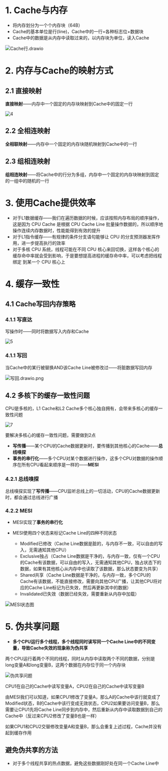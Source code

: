 # 1. Cache与内存

* 将内存划分为一个个内存块（64B）
* Cache的基本单位是行(line)，Cache中的一行=各种标志位+数据块
* Cache中的数据是从内存中读取过来的，以内存块为单位，读入Cache

![Cache行.drawio](p/Cache行.drawio.png)



# 2. 内存与Cache的映射方式

## 2.1 直接映射

**直接映射**——内存中一个固定的内存块映射到Cache中的固定一行

![4](p/4.png)

## 2.2 全相连映射

**全相联映射**——内存中一个固定的内存块随机映射到Cache中的一行



## 2.3 组相连映射

**组相连映射**——将Cache中的行分为多组，内存中一个固定的内存块映射到固定的一组中的随机的一行



# 3. 使用Cache提供效率

* 对于L1数据缓存——我们在遍历数据的时候，应该按照内存布局的顺序操作，这是因为 CPU Cache 是根据 CPU Cache Line 批量操作数据的，所以顺序地操作连续内存数据时，性能能得到有效的提升
* 对于L1指令缓存——有规律的条件分⽀语句能够让 CPU 的分⽀预测器发挥作⽤，进⼀步提⾼执⾏的效率
* 对于多核 CPU 系统，线程可能在不同 CPU 核⼼来回切换，这样各个核⼼的缓存命中率就会受到影响，于是要想提⾼进程的缓存命中率，可以考虑把线程绑定 到某⼀个 CPU 核心上



# 4. 缓存一致性

## 4.1 Cache写回内存策略

### 4.1.1 写直达

写操作时——同时将数据写入内存和Cache

![5](p/5.png)

### 4.1.1 写回

当Cache中的某行被替换AND该Cache Line被修改过——将脏数据写回内存

![写回.drawio.png](p/写回.drawio.png)



## 4.2 多核下的缓存一致性问题

CPU是多核的，L1 Cache和L2 Cache多个核心独自拥有，会带来多核心的缓存一致性问题

![7](p/7.png)

要解决多核心的缓存一致性问题，需要做到2点

* **写传播**——某个CPU的Cache数据更新时，要传播到其他核心的Cache——**总线嗅探**
* **事务的串行化**——多个CPU对某个数据进行操作，这多个CPU对数据的操作顺序在所有CPU看起来顺序是一样的——**MESI**



### 4.2.1 总线嗅探

总线嗅探实现了**写传播**——CPU监听总线上的一切活动，CPU的Cache数据更新时，都会通过总线进行广播



### 4.2.2 MESI

* MESI实现了**事务的串行化**

* MESI使用四个状态来标记Cache Line的四种不同状态
  * Modified已修改（Cache Line数据是脏的，与内存不一致，可以自由的写入，无需通知其他CPU）
  * Exclusive独占（Cache Line数据是干净的，与内存一致，仅有一个CPU的Cache有该数据，可以自由的写入，无需通知其他CPU，独占状态下的数据，如果有其他核心从内存中也读取了该数据，那么状态要变为共享）
  * Shared共享（Cache Line数据是干净的，与内存一致，多个CPU的Cache有该数据，不能直接修改，需要向其他CPU广播，让其他CPU将对应的Cache Line标记为已失效，然后再更新其中的数据）
  * Invalidated已失效（数据已经失效，需要重新从内存中加载）

![MESI状态图](p/MESI状态图.png)





# 5. 伪共享问题

* **多个CPU运行多个线程，多个线程同时读写同一个Cache Line中的不同变量，导致Cache失效的现象称为伪共享**



两个CPU运行着两个不同的线程，同时从内存中读取两个不同的数据，分别是long变量A和long变量B，这两个数据在内存位于同一个内存块

![伪共享问题](p/伪共享问题.png)

CPU1在自己的Cache中读写变量A，CPU2在自己的Cache中读写变量B

由MESI我们可以知道，如果CPU1修改了变量A，那么A的Cache中该行就变成了Modified状态，B的Cache中该行变成无效状态，CPU2如果要访问变量B，那么需要让CPU1先将Cache Line同步到内存中，然后重新从内存中读取数据到自己的Cache中（反过来CPU2修改了变量B也是一样）

如果CPU1和CPU2交替修改变量A和变量B，那么会重复上述过程，Cache并没有起到缓存作用



## 避免伪共享的方法

* 对于多个线程共享的热点数据，避免这些数据刚好处在同一个Cache Line中









